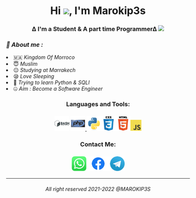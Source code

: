 <h1 align="center">Hi&nbsp;<img src="https://github.com/TheDudeThatCode/TheDudeThatCode/blob/master/Assets/Hi.gif" width="33px">, I'm Marokip3s</h1>

<h3 align="center">∆ I'm a Student & A part time Programmer∆&nbsp;<img src="https://github.com/TheDudeThatCode/TheDudeThatCode/blob/master/Assets/Earth.gif" width="24px"></p>

<b><i></i></b>

<h3><b><i>🤠 About me :</i></b></h3>
<li> 🇲🇦 <i>Kingdom Of Morroco</i></li>
<li> 😇 <i>Muslim</i></li>
<li> 😐 <i>Studying at Marrakech</i></li>
<li> 😪 <i>Love Sleeping</i></li>
<li> 🐍 <i>Trying to learn Python & SQLI</i></li>
<li> 🤐 <i>Aim : Become a Software Engineer</i></li>

<h3 align="center">Languages and Tools:</h3>

<h3 align="center"><img src="https://raw.githubusercontent.com/github/explore/5c058a388828bb5fde0bcafd4bc867b5bb3f26f3/topics/bash/bash.png" alt="bash" width="40" height="40"/> </a> <a href="https://www.php.net" target="_blank"> <img src="https://raw.githubusercontent.com/devicons/devicon/master/icons/php/php-original.svg" alt="php" width="40" height="40"/> </a> <a href="https://www.python.org" target="_blank"> <img src="https://raw.githubusercontent.com/devicons/devicon/master/icons/python/python-original.svg" alt="python" width="40" height="40"/><img src="https://raw.githubusercontent.com/devicons/devicon/master/icons/css3/css3-original-wordmark.svg" alt="css3" width="40" height="40"/><img src="https://raw.githubusercontent.com/devicons/devicon/master/icons/html5/html5-original-wordmark.svg" alt="html5" width="40" height="40"/><img src="https://github.com/voodootikigod/logo.js/blob/master/js.png" width="30" height="30"></a> </p></h3>

<h3 align="center">Contact Me:</h3>

<p><h3 align="center"><a href="http://wa.me/+212637942308"><img src="PicsArt_04-10-02.10.09.png" width="40" height="40"></a><a href="https://www.facebook.com/bououli.titif"><img src="Facebook-logo.png" width="65" height="40"></a><a href="https://t.me/Marokip3s"><img src="PicsArt_05-11-05.58.55.png" width="40" height="40"></a></p>
<hr>
<h6 align="center">All right reserved 2021-2022 @MAROKIP3S</h6>
